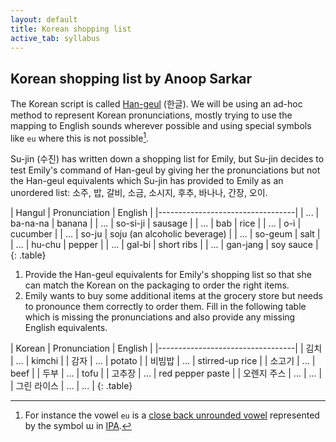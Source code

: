 ```yaml
---
layout: default
title: Korean shopping list
active_tab: syllabus
---
```


## Korean shopping list <span class="text-muted">by Anoop Sarkar</span>

The Korean script is called [Han-geul](http://en.wikipedia.org/wiki/Hangul)
(한글). We will be using an ad-hoc method to represent Korean
pronunciations, mostly trying to use the mapping to English sounds
wherever possible and using special symbols like `eu` where this is not
possible[^eu]. 

[^eu]: For instance the vowel `eu` is a [close back unrounded vowel]("http://en.wikipedia.org/wiki/Close_back_unrounded_vowel") represented by the symbol ɯ in [IPA]("http://en.wikipedia.org/wiki/International_Phonetic_Alphabet").

Su-jin (수진) has written down a shopping list for Emily, but Su-jin
decides to test Emily's command of Han-geul by giving her the
pronunciations but not the Han-geul equivalents which Su-jin has
provided to Emily as an unordered list:
소주, 
밥, 
갈비,
소금,
소시지, 
후추,
바나나, 
간장,
오이. 

| Hangul | Pronunciation | English |
|----------------------------------|
| ... | ba-na-na | banana |
| ... | so-si-ji | sausage |
| ... | bab | rice |
| ... | o-i | cucumber |
| ... | so-ju | soju (an alcoholic beverage) |
| ... | so-geum | salt |
| ... | hu-chu | pepper |
| ... | gal-bi | short ribs |
| ... | gan-jang | soy sauce |
{: .table}

1. Provide the Han-geul equivalents for Emily's shopping list so that she can match the Korean on the packaging to order the right items.
1. Emily wants to buy some additional items at the grocery store but needs to pronounce them correctly to order them. Fill in the following table which is missing the pronunciations and also provide any missing English equivalents.

| Korean | Pronunciation | English |
|----------------------------------|
| 김치 | ... | kimchi | 
| 감자 | ... | potato |
| 비빔밥 | ... | stirred-up rice |
| 소고기 | ... | beef |
| 두부 | ... | tofu |
| 고추장 | ... | red pepper paste |
| 오렌지 주스 | ... | ... |
| 그린 라이스 | ... | ... |
{: .table}

<!--
| Korean | Pronunciation | English |
| 쌈장 | ... | bean paste |
| 라면 | ... | ramen (noodles) |
{: .table}
-->

